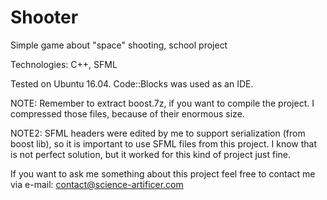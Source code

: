 # Shooter
Simple game about "space" shooting, school project

Technologies: C++, SFML

Tested on Ubuntu 16.04. Code::Blocks was used as an IDE.

NOTE: Remember to extract boost.7z, if you want to compile the project. I compressed those files, because of their enormous size.

NOTE2: SFML headers were edited by me to support serialization (from boost lib), so it is important to use SFML files from this project. I know that is not perfect solution, but it worked for this kind of project just fine.

If you want to ask me something about this project feel free to contact me via e-mail: contact@science-artificer.com
